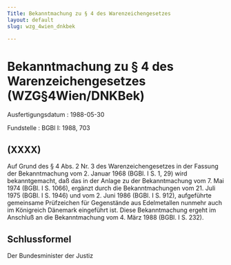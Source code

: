 ```yaml
---
Title: Bekanntmachung zu § 4 des Warenzeichengesetzes
layout: default
slug: wzg_4wien_dnkbek

---
```


# Bekanntmachung zu § 4 des Warenzeichengesetzes (WZG§4Wien/DNKBek)

Ausfertigungsdatum
:   1988-05-30

Fundstelle
:   BGBl I: 1988, 703



## (XXXX)

Auf Grund des § 4 Abs. 2 Nr. 3 des Warenzeichengesetzes in der Fassung
der Bekanntmachung vom 2. Januar 1968 (BGBl. I S. 1, 29) wird
bekanntgemacht, daß das in der Anlage zu der Bekanntmachung vom 7. Mai
1974 (BGBl. I S. 1066), ergänzt durch die Bekanntmachungen vom 21.
Juli 1975 (BGBl. I S. 1946) und vom 2. Juni 1986 (BGBl. I S. 912),
aufgeführte gemeinsame Prüfzeichen für Gegenstände aus Edelmetallen
nunmehr auch im Königreich Dänemark eingeführt ist.
Diese Bekanntmachung ergeht im Anschluß an die Bekanntmachung vom 4.
März 1988 (BGBl. I S. 232).


## Schlussformel

Der Bundesminister der Justiz

